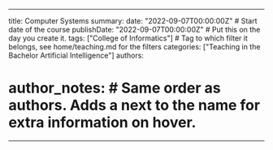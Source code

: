 
---
title: Computer Systems
summary: 
date: "2022-09-07T00:00:00Z" # Start date of the course
publishDate: "2022-09-07T00:00:00Z" # Put this on the day you create it.
tags: ["College of Informatics"] # Tag to which filter it belongs, see home/teaching.md for the filters
categories: ["Teaching in the Bachelor Artificial Intelligence"]
authors:
# author_notes: # Same order as authors. Adds a  next to the name for extra information on hover.
---
